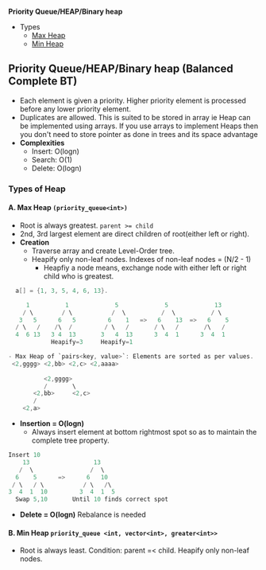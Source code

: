 **Priority Queue/HEAP/Binary heap**
- Types
  - [Max Heap](#mh)
  - [Min Heap](#mih)

## Priority Queue/HEAP/Binary heap (Balanced Complete BT)
- Each element is given a priority. Higher priority element is processed before any lower priority element. 
- Duplicates are allowed. This is suited to be stored in array ie Heap can be implemented using arrays. If you use arrays to implement Heaps then you don't need to store pointer as done in trees and its space advantage
- **Complexities**
  - Insert: O(logn)
  - Search: O(1)
  - Delete: O(logn)
  
### Types of Heap
<a name=mh></a>
#### A. Max Heap `(priority_queue<int>)`
- Root is always greatest. `parent >= child`
- 2nd, 3rd largest element are direct children of root(either left or right).
- **Creation**
  - Traverse array and create Level-Order tree. 
  - Heapify only non-leaf nodes. Indexes of non-leaf nodes = (N/2 - 1)
    - Heapfiy a node means, exchange node with either left or right child who is greatest.
```c
  a[] = {1, 3, 5, 4, 6, 13}.

     1          1             5             5             13
    / \        / \           /  \          /  \          / \
   3   5      6   5         6    1   =>   6    13  =>   6    5
  / \   /    /\  /         / \   /       / \   /       /\   /
  4  6 13   3 4  13       3   4  13      3  4  1      3  4  1
            Heapify=3     Heapify=1     

- Max Heap of `pairs<key, value>`: Elements are sorted as per values.
 <2,gggg> <2,bb> <2,c> <2,aaaa>
    
          <2,gggg>
          /       \
       <2,bb>     <2,c>
       /
    <2,a>   
```
- **Insertion = O(logn)** 
  - Always insert element at bottom rightmost spot so as to maintain the complete tree property.
```c
Insert 10
    13                  13
   /  \                /  \
  6    5      =>      6   10
 / \   / \           / \   /\
3  4  1  10         3  4  1  5
  Swap 5,10       Until 10 finds correct spot
```
- **Delete = O(logn)** Rebalance is needed

<a name=mih></a>
#### B. Min Heap `priority_queue <int, vector<int>, greater<int>>`
- Root is always least. Condition: parent =< child. Heapify only non-leaf nodes.
 
